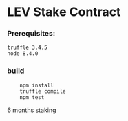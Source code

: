 # LEV Stake Contract

### Prerequisites:

```
truffle 3.4.5
node 8.4.0
```

### build
```
    npm install
    truffle compile
    npm test
```
6 months staking
